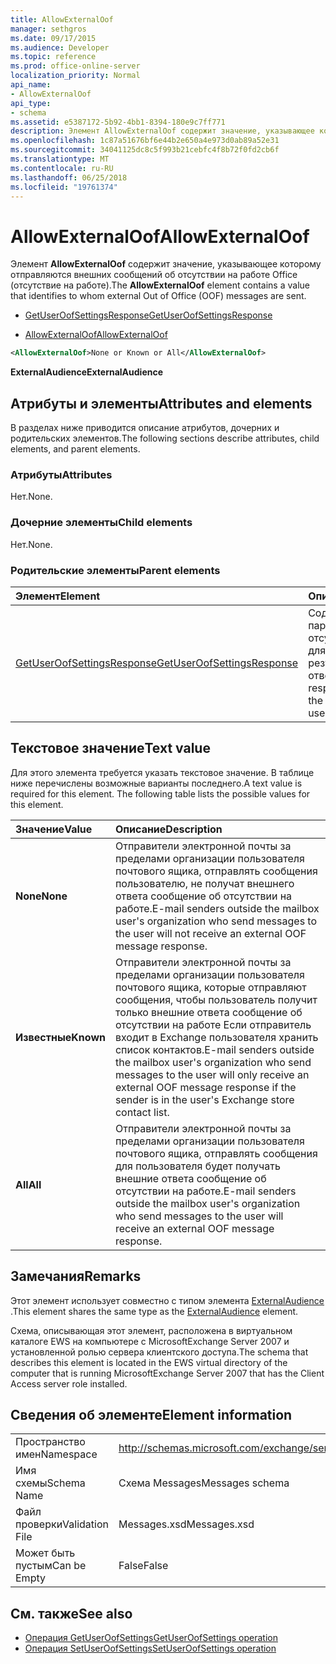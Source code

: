 ```yaml
---
title: AllowExternalOof
manager: sethgros
ms.date: 09/17/2015
ms.audience: Developer
ms.topic: reference
ms.prod: office-online-server
localization_priority: Normal
api_name:
- AllowExternalOof
api_type:
- schema
ms.assetid: e5387172-5b92-4bb1-8394-180e9c7ff771
description: Элемент AllowExternalOof содержит значение, указывающее которому отправляются внешних сообщений об отсутствии на работе Office (отсутствие на работе).
ms.openlocfilehash: 1c87a51676bf6e44b2e650a4e973d0ab89a52e31
ms.sourcegitcommit: 34041125dc8c5f993b21cebfc4f8b72f0fd2cb6f
ms.translationtype: MT
ms.contentlocale: ru-RU
ms.lasthandoff: 06/25/2018
ms.locfileid: "19761374"
---
```

# <a name="allowexternaloof"></a><span data-ttu-id="dd922-103">AllowExternalOof</span><span class="sxs-lookup"><span data-stu-id="dd922-103">AllowExternalOof</span></span>

<span data-ttu-id="dd922-104">Элемент **AllowExternalOof** содержит значение, указывающее которому отправляются внешних сообщений об отсутствии на работе Office (отсутствие на работе).</span><span class="sxs-lookup"><span data-stu-id="dd922-104">The **AllowExternalOof** element contains a value that identifies to whom external Out of Office (OOF) messages are sent.</span></span> 
  
- [<span data-ttu-id="dd922-105">GetUserOofSettingsResponse</span><span class="sxs-lookup"><span data-stu-id="dd922-105">GetUserOofSettingsResponse</span></span>](getuseroofsettingsresponse.md)
  
- [<span data-ttu-id="dd922-106">AllowExternalOof</span><span class="sxs-lookup"><span data-stu-id="dd922-106">AllowExternalOof</span></span>](allowexternaloof.md)
  
```xml
<AllowExternalOof>None or Known or All</AllowExternalOof>
```

 <span data-ttu-id="dd922-107">**ExternalAudience**</span><span class="sxs-lookup"><span data-stu-id="dd922-107">**ExternalAudience**</span></span>
## <a name="attributes-and-elements"></a><span data-ttu-id="dd922-108">Атрибуты и элементы</span><span class="sxs-lookup"><span data-stu-id="dd922-108">Attributes and elements</span></span>

<span data-ttu-id="dd922-109">В разделах ниже приводится описание атрибутов, дочерних и родительских элементов.</span><span class="sxs-lookup"><span data-stu-id="dd922-109">The following sections describe attributes, child elements, and parent elements.</span></span>
  
### <a name="attributes"></a><span data-ttu-id="dd922-110">Атрибуты</span><span class="sxs-lookup"><span data-stu-id="dd922-110">Attributes</span></span>

<span data-ttu-id="dd922-111">Нет.</span><span class="sxs-lookup"><span data-stu-id="dd922-111">None.</span></span>
  
### <a name="child-elements"></a><span data-ttu-id="dd922-112">Дочерние элементы</span><span class="sxs-lookup"><span data-stu-id="dd922-112">Child elements</span></span>

<span data-ttu-id="dd922-113">Нет.</span><span class="sxs-lookup"><span data-stu-id="dd922-113">None.</span></span>
  
### <a name="parent-elements"></a><span data-ttu-id="dd922-114">Родительские элементы</span><span class="sxs-lookup"><span data-stu-id="dd922-114">Parent elements</span></span>

|<span data-ttu-id="dd922-115">**Элемент**</span><span class="sxs-lookup"><span data-stu-id="dd922-115">**Element**</span></span>|<span data-ttu-id="dd922-116">**Описание**</span><span class="sxs-lookup"><span data-stu-id="dd922-116">**Description**</span></span>|
|:-----|:-----|
|[<span data-ttu-id="dd922-117">GetUserOofSettingsResponse</span><span class="sxs-lookup"><span data-stu-id="dd922-117">GetUserOofSettingsResponse</span></span>](getuseroofsettingsresponse.md) <br/> |<span data-ttu-id="dd922-118">Содержит параметры об отсутствии на работе для пользователя и результатов ответа.</span><span class="sxs-lookup"><span data-stu-id="dd922-118">Contains the response results and the OOF settings for a user.</span></span>  <br/> |
   
## <a name="text-value"></a><span data-ttu-id="dd922-119">Текстовое значение</span><span class="sxs-lookup"><span data-stu-id="dd922-119">Text value</span></span>

<span data-ttu-id="dd922-p101">Для этого элемента требуется указать текстовое значение. В таблице ниже перечислены возможные варианты последнего.</span><span class="sxs-lookup"><span data-stu-id="dd922-p101">A text value is required for this element. The following table lists the possible values for this element.</span></span>
  
|<span data-ttu-id="dd922-122">**Значение**</span><span class="sxs-lookup"><span data-stu-id="dd922-122">**Value**</span></span>|<span data-ttu-id="dd922-123">**Описание**</span><span class="sxs-lookup"><span data-stu-id="dd922-123">**Description**</span></span>|
|:-----|:-----|
|<span data-ttu-id="dd922-124">**None**</span><span class="sxs-lookup"><span data-stu-id="dd922-124">**None**</span></span> <br/> |<span data-ttu-id="dd922-125">Отправители электронной почты за пределами организации пользователя почтового ящика, отправлять сообщения пользователю, не получат внешнего ответа сообщение об отсутствии на работе.</span><span class="sxs-lookup"><span data-stu-id="dd922-125">E-mail senders outside the mailbox user's organization who send messages to the user will not receive an external OOF message response.</span></span>  <br/> |
|<span data-ttu-id="dd922-126">**Известные**</span><span class="sxs-lookup"><span data-stu-id="dd922-126">**Known**</span></span> <br/> |<span data-ttu-id="dd922-127">Отправители электронной почты за пределами организации пользователя почтового ящика, которые отправляют сообщения, чтобы пользователь получит только внешние ответа сообщение об отсутствии на работе Если отправитель входит в Exchange пользователя хранить список контактов.</span><span class="sxs-lookup"><span data-stu-id="dd922-127">E-mail senders outside the mailbox user's organization who send messages to the user will only receive an external OOF message response if the sender is in the user's Exchange store contact list.</span></span>  <br/> |
|<span data-ttu-id="dd922-128">**All**</span><span class="sxs-lookup"><span data-stu-id="dd922-128">**All**</span></span> <br/> |<span data-ttu-id="dd922-129">Отправители электронной почты за пределами организации пользователя почтового ящика, отправлять сообщения для пользователя будет получать внешние ответа сообщение об отсутствии на работе.</span><span class="sxs-lookup"><span data-stu-id="dd922-129">E-mail senders outside the mailbox user's organization who send messages to the user will receive an external OOF message response.</span></span>  <br/> |
   
## <a name="remarks"></a><span data-ttu-id="dd922-130">Замечания</span><span class="sxs-lookup"><span data-stu-id="dd922-130">Remarks</span></span>

<span data-ttu-id="dd922-131">Этот элемент использует совместно с типом элемента [ExternalAudience](externalaudience.md) .</span><span class="sxs-lookup"><span data-stu-id="dd922-131">This element shares the same type as the [ExternalAudience](externalaudience.md) element.</span></span> 
  
<span data-ttu-id="dd922-132">Схема, описывающая этот элемент, расположена в виртуальном каталоге EWS на компьютере с MicrosoftExchange Server 2007 и установленной ролью сервера клиентского доступа.</span><span class="sxs-lookup"><span data-stu-id="dd922-132">The schema that describes this element is located in the EWS virtual directory of the computer that is running MicrosoftExchange Server 2007 that has the Client Access server role installed.</span></span>
  
## <a name="element-information"></a><span data-ttu-id="dd922-133">Сведения об элементе</span><span class="sxs-lookup"><span data-stu-id="dd922-133">Element information</span></span>

|||
|:-----|:-----|
|<span data-ttu-id="dd922-134">Пространство имен</span><span class="sxs-lookup"><span data-stu-id="dd922-134">Namespace</span></span>  <br/> |http://schemas.microsoft.com/exchange/services/2006/messages  <br/> |
|<span data-ttu-id="dd922-135">Имя схемы</span><span class="sxs-lookup"><span data-stu-id="dd922-135">Schema Name</span></span>  <br/> |<span data-ttu-id="dd922-136">Схема Messages</span><span class="sxs-lookup"><span data-stu-id="dd922-136">Messages schema</span></span>  <br/> |
|<span data-ttu-id="dd922-137">Файл проверки</span><span class="sxs-lookup"><span data-stu-id="dd922-137">Validation File</span></span>  <br/> |<span data-ttu-id="dd922-138">Messages.xsd</span><span class="sxs-lookup"><span data-stu-id="dd922-138">Messages.xsd</span></span>  <br/> |
|<span data-ttu-id="dd922-139">Может быть пустым</span><span class="sxs-lookup"><span data-stu-id="dd922-139">Can be Empty</span></span>  <br/> |<span data-ttu-id="dd922-140">False</span><span class="sxs-lookup"><span data-stu-id="dd922-140">False</span></span>  <br/> |
   
## <a name="see-also"></a><span data-ttu-id="dd922-141">См. также</span><span class="sxs-lookup"><span data-stu-id="dd922-141">See also</span></span>

- [<span data-ttu-id="dd922-142">Операция GetUserOofSettings</span><span class="sxs-lookup"><span data-stu-id="dd922-142">GetUserOofSettings operation</span></span>](getuseroofsettings-operation.md) 
- [<span data-ttu-id="dd922-143">Операция SetUserOofSettings</span><span class="sxs-lookup"><span data-stu-id="dd922-143">SetUserOofSettings operation</span></span>](setuseroofsettings-operation.md)

